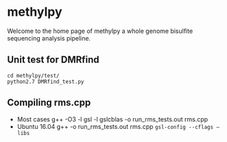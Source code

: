 # methylpy

Welcome to the home page of methylpy a whole genome bisulfite sequencing analysis pipeline.

## Unit test for DMRfind
```
cd methylpy/test/
python2.7 DMRfind_test.py
```

## Compiling rms.cpp
* Most cases
g++ -O3 -l gsl -l gslcblas -o run_rms_tests.out rms.cpp
* Ubuntu 16.04
g++ -o run_rms_tests.out rms.cpp `gsl-config --cflags —libs`

